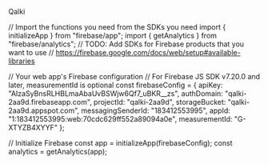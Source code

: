 Qalki

// Import the functions you need from the SDKs you need
import { initializeApp } from "firebase/app";
import { getAnalytics } from "firebase/analytics";
// TODO: Add SDKs for Firebase products that you want to use
// https://firebase.google.com/docs/web/setup#available-libraries

// Your web app's Firebase configuration
// For Firebase JS SDK v7.20.0 and later, measurementId is optional
const firebaseConfig = {
  apiKey: "AIzaSyBnsRLHBLmaAbaUvBSWjw6Qf7_uBKR__zs",
  authDomain: "qalki-2aa9d.firebaseapp.com",
  projectId: "qalki-2aa9d",
  storageBucket: "qalki-2aa9d.appspot.com",
  messagingSenderId: "183412553995",
  appId: "1:183412553995:web:70cdc629ff552a89094a0e",
  measurementId: "G-XTYZB4XYYF"
};

// Initialize Firebase
const app = initializeApp(firebaseConfig);
const analytics = getAnalytics(app);